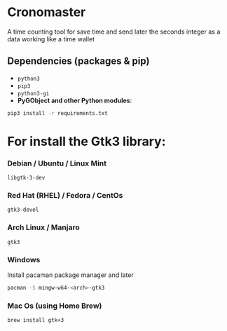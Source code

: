 # Cronomaster
A time counting tool for save time and send later the seconds integer as a data working like a time wallet
## Dependencies (packages & pip)
* `python3`
* `pip3`
* `python3-gi`
* **PyGObject and other Python modules**:
```sh
pip3 install -r requirements.txt
```
# For install the Gtk3 library:
### Debian / Ubuntu / Linux Mint
`libgtk-3-dev`
### Red Hat (RHEL) / Fedora / CentOs
`gtk3-devel`
### Arch Linux / Manjaro
`gtk3`
### Windows
Install pacaman package manager and later
```sh
pacman -S mingw-w64-<arch>-gtk3
```
### Mac Os (using Home Brew)  
```sh
brew install gtk+3
```
